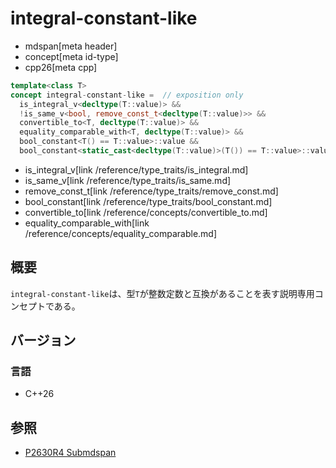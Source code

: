 # integral-constant-like
* mdspan[meta header]
* concept[meta id-type]
* cpp26[meta cpp]

```cpp
template<class T>
concept integral-constant-like =  // exposition only
  is_integral_v<decltype(T::value)> &&
  !is_same_v<bool, remove_const_t<decltype(T::value)>> &&
  convertible_to<T, decltype(T::value)> &&
  equality_comparable_with<T, decltype(T::value)> &&
  bool_constant<T() == T::value>::value &&
  bool_constant<static_cast<decltype(T::value)>(T()) == T::value>::value;
```
* is_integral_v[link /reference/type_traits/is_integral.md]
* is_same_v[link /reference/type_traits/is_same.md]
* remove_const_t[link /reference/type_traits/remove_const.md]
* bool_constant[link /reference/type_traits/bool_constant.md]
* convertible_to[link /reference/concepts/convertible_to.md]
* equality_comparable_with[link /reference/concepts/equality_comparable.md]

## 概要
`integral-constant-like`は、型`T`が整数定数と互換があることを表す説明専用コンセプトである。


## バージョン
### 言語
- C++26


## 参照
- [P2630R4 Submdspan](https://open-std.org/jtc1/sc22/wg21/docs/papers/2023/p2630r4.html)
